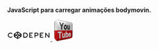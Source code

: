**JavaScript para carregar animações bodymovin.**


<a title='Testar' href="https://codepen.io/allanksr/pen/abOBZWe">
    <img src="data:image/svg+xml;base64,PHN2ZyB2ZXJzaW9uPSIxLjEiIGlkPSJDYW1hZGFfMSIgeG1sbnM9Imh0dHA6Ly93d3cudzMub3Jn%0D%0ALzIwMDAvc3ZnIiB4bWxuczp4bGluaz0iaHR0cDovL3d3dy53My5vcmcvMTk5OS94bGluayIgeD0i%0D%0AMHB4IiB5PSIwcHgiDQoJIHdpZHRoPSI1MDBweCIgaGVpZ2h0PSIxMjhweCIgdmlld0JveD0iMCAw%0D%0AIDUwMCAxMjgiIHN0eWxlPSJlbmFibGUtYmFja2dyb3VuZDpuZXcgMCAwIDUwMCAxMjg7IiB4bWw6%0D%0Ac3BhY2U9InByZXNlcnZlIj4NCjxnPg0KCTxwYXRoIGQ9Ik03Niw2MC4zYzAtNCwwLTgsMC0xMS45%0D%0AYzAtMi4xLDAuNy0zLjYsMi41LTQuN2M2LTMuNywxMS45LTcuNiwxNy45LTExLjRjNS4xLTMuMywx%0D%0AMC4zLTYuNSwxNS40LTkuOA0KCQljMS44LTEuMiwzLjctMi4zLDUuNS0zLjVjMS43LTEuMSwzLjUt%0D%0AMSw1LjIsMC4xYzMuOSwyLjUsNy44LDUuMSwxMS44LDcuNmM1LjUsMy41LDEwLjksNywxNi40LDEw%0D%0ALjVjMy42LDIuMyw3LjIsNC41LDEwLjgsNi43DQoJCWMxLjYsMSwyLjMsMi4zLDIuMyw0LjFjMCw4%0D%0ALjItMC4xLDE2LjUsMCwyNC43YzAsMy4yLTIuNSw0LjEtNC41LDUuNWMtMC40LDAuMy0wLjksMC41%0D%0ALTEuNCwwLjdjLTcsNC41LTE0LDktMjEuMSwxMy41DQoJCWMtNC43LDMtOS41LDYtMTQuMyw5Yy0x%0D%0ALjksMS4yLTMuOCwxLjItNS43LDBjLTYuMi00LTEyLjQtNy45LTE4LjYtMTEuOWMtNS4zLTMuNC0x%0D%0AMC42LTYuNy0xNS45LTEwLjFjLTEuMy0wLjgtMi42LTEuNy00LTIuNA0KCQljLTItMS4xLTIuNy0y%0D%0ALjctMi43LTVDNzYsNjguMiw3Niw2NC4zLDc2LDYwLjN6IE0xMTUuOCw5MWMwLTUuNCwwLTEwLjQs%0D%0AMC0xNS40YzAtMC40LTAuNS0xLTEtMS4zYy00LjYtMi45LTkuMi01LjktMTMuOS04LjcNCgkJYy0w%0D%0ALjQtMC4yLTEuMS0wLjItMS41LDBjLTIuNCwxLjQtNC43LDMtNyw0LjRjLTEuNiwxLTMuMSwyLTQu%0D%0AOSwzLjFDOTcsNzkuMSwxMDYuMiw4NC45LDExNS44LDkxeiBNMTI0LjEsOTENCgkJYzkuNi02LjEs%0D%0AMTguOC0xMS45LDI4LjEtMTcuOGMtMy45LTIuNS03LjYtNC44LTExLjItNy4yYy0xLTAuNy0xLjct%0D%0AMC42LTIuNywwYy0zLjUsMi4zLTYuOSw0LjUtMTAuNSw2LjVjLTIuNiwxLjUtNC40LDMuMS0zLjcs%0D%0ANi41DQoJCWMwLjMsMS4zLDAsMi44LDAsNC4xQzEyNC4xLDg1LjYsMTI0LjEsODguMSwxMjQuMSw5%0D%0AMXogTTExNS44LDI5LjdjLTkuNiw2LTE4LjgsMTEuOS0yOC4yLDE3LjhjNC4zLDIuNyw4LjQsNS4z%0D%0ALDEyLjUsNy45DQoJCWM0LjgtMyw5LjUtNiwxNC4yLTljMS4yLTAuNywxLjYtMS42LDEuNS0yLjlj%0D%0ALTAuMS0yLjksMC01LjksMC04LjhDMTE1LjgsMzMuMiwxMTUuOCwzMS42LDExNS44LDI5Ljd6IE0x%0D%0AMjQuMSwyOS43DQoJCWMwLDUuMywwLDEwLjIsMC4xLDE1LjFjMCwwLjUsMC42LDEsMS4xLDEuNGMz%0D%0ALjMsMi4yLDYuNyw0LjMsOS45LDYuNWMyLjgsMS45LDUuNSwzLjUsOC40LDAuMmMwLjEtMC4xLDAu%0D%0AMy0wLjEsMC41LTAuMg0KCQljMi43LTEuNyw1LjMtMy40LDguMS01LjJDMTQyLjgsNDEuNiwxMzMu%0D%0ANywzNS44LDEyNC4xLDI5Ljd6IE0xMzIuMiw2MC4zYy0zLjktMi42LTcuNi01LTExLjMtNy40Yy0w%0D%0ALjQtMC4zLTEuMi0wLjQtMS41LTAuMg0KCQljLTMuOCwyLjQtNy42LDQuOS0xMS41LDcuNWMwLjYs%0D%0AMC40LDEuMSwwLjgsMS41LDEuMWMzLjEsMiw2LjIsMy45LDkuMyw2YzEsMC43LDEuOCwwLjYsMi44%0D%0ALDBjMi4xLTEuNCw0LjItMi44LDYuMy00LjINCgkJQzEyOS4xLDYyLjEsMTMwLjYsNjEuMywxMzIu%0D%0AMiw2MC4zeiBNMTU1LjQsNjUuNWMwLTMuNSwwLTYuOCwwLTEwLjNjLTIuOCwxLjctNS40LDMuNC04%0D%0ALjMsNS4xQzE1MC4xLDYyLjEsMTUyLjcsNjMuNywxNTUuNCw2NS41eg0KCQkgTTg0LjQsNjUuNWMy%0D%0ALjgtMS44LDUuNC0zLjUsOC4yLTUuMmMtMi44LTEuOC01LjQtMy40LTguMi01LjFDODQuNCw1OC43%0D%0ALDg0LjQsNjEuOSw4NC40LDY1LjV6Ii8+DQoJPHBhdGggZD0iTTQ0Ni43LDQ3LjhjMCwxLjIsMCwx%0D%0ALjgsMCwyLjVjMCwxMC44LDAsMjEuNiwwLDMyLjRjMCwwLjgtMC4yLDEuNy0wLjQsMi41Yy0wLjgs%0D%0AMi41LTIuMywzLjYtNC41LDMuMw0KCQljLTIuMi0wLjMtMy43LTIuMi0zLjctNC42YzAtMTUuNyww%0D%0ALTMxLjQsMC00Ny4xYzAtMS45LDEuMy0zLjgsMi45LTQuNGMxLjctMC42LDMuNC0wLjEsNC45LDEu%0D%0AN2MyLjQsMi45LDQuOCw1LjgsNy4yLDguOA0KCQljNS4zLDYuNCwxMC42LDEyLjksMTUuOSwxOS4z%0D%0AYzIuNSwzLjEsNSw2LjEsNy42LDkuMmMwLjQsMC41LDAuOSwwLjgsMS43LDEuNmMwLTEuMSwwLTEu%0D%0AOCwwLTIuNWMwLTExLDAtMjIsMC0zMy4xDQoJCWMwLTAuNywwLTEuNSwwLjItMi4yYzAuNC0xLjgs%0D%0AMi0zLDQtM2MxLjQsMCw0LDEuNCw0LjEsMy4xYzAsMC42LDAuMSwxLjEsMC4xLDEuN2MwLDE1LjYs%0D%0AMCwzMS4yLDAsNDYuN2MwLDIuMS0wLjYsMy41LTIuNiw0LjQNCgkJYy0xLjYsMC43LTMuNCwwLjUt%0D%0ANC42LTAuOGMtMS0xLTItMi4xLTIuOS0zLjJjLTQuNS01LjUtOS0xMS4xLTEzLjQtMTYuNmMtMi43%0D%0ALTMuMy01LjUtNi43LTguMi0xMGMtMi4zLTIuOC00LjYtNS42LTYuOS04LjQNCgkJQzQ0Ny43LDQ4%0D%0ALjksNDQ3LjQsNDguNiw0NDYuNyw0Ny44eiIvPg0KCTxwYXRoIGQ9Ik0xODQuNyw2MC4zYzAtNy44%0D%0ALDAtMTUuNiwwLTIzLjRjMC0zLjQsMS40LTQuOSw0LjgtNC45YzYuOSwwLDEzLjctMC4yLDIwLjYs%0D%0AMC4yYzcuMSwwLjQsMTMsMy40LDE4LjMsOC4zDQoJCWM5LjEsOC4zLDExLDI2LjEsMi4xLDM3LjJj%0D%0ALTUuMiw2LjQtMTIuMSwxMC4xLTIwLjQsMTAuNWMtNy4xLDAuNC0xNC4yLDAuMi0yMS4zLDAuMmMt%0D%0AMi43LDAtNC4xLTEuNi00LjEtNC41DQoJCUMxODQuNyw3Ni4xLDE4NC43LDY4LjIsMTg0LjcsNjAu%0D%0AM3ogTTE5My4xLDgwLjRjMC40LDAuMSwwLjYsMC4xLDAuOCwwLjFjNC43LDAsOS4zLDAuMSwxNCww%0D%0AYzYuMi0wLjIsMTEuNy0yLjUsMTUuNi03LjMNCgkJYzUuMS02LjQsNS45LTEzLjcsMi44LTIxLjJj%0D%0ALTMtNy40LTkuMi0xMS4xLTE2LjktMTEuOGMtNS4yLTAuNC0xMC41LTAuMS0xNS43LTAuMmMtMC4y%0D%0ALDAtMC4zLDAuMS0wLjUsMC4yDQoJCUMxOTMuMSw1My43LDE5My4xLDY3LDE5My4xLDgwLjR6Ii8+%0D%0ADQoJPHBhdGggZD0iTTM4NS4yLDQwLjFjMCw1LjUsMCwxMC43LDAsMTYuM2MwLjcsMCwxLjQsMCwy%0D%0ALDBjNSwwLDkuOSwwLDE0LjksMGMyLjMsMCwzLjcsMSw0LjMsMi44YzAuOCwyLjctMSw1LjEtNC4x%0D%0ALDUuMg0KCQljLTUsMC05LjksMC0xNC45LDBjLTAuNywwLTEuNCwwLTIuMiwwYzAsNS41LDAsMTAu%0D%0ANywwLDE2LjNjMC43LDAsMS40LDAsMi4xLDBjOC4zLDAsMTYuNiwwLDI0LjksMGMxLjEsMCwyLjIs%0D%0AMC4yLDMuMiwwLjUNCgkJYzEuNiwwLjUsMi4yLDEuOSwyLjIsMy40YzAsMS42LTAuNSwzLTIuMiwz%0D%0ALjVjLTEsMC4zLTIuMSwwLjUtMy4yLDAuNWMtMTAsMC0yMC4xLTAuMS0zMC4xLDAuMWMtMy4zLDAt%0D%0ANS42LTEuMS01LjYtNS44DQoJCWMtMC4xLTE1LDAtMzAsMC00NWMwLTAuOCwwLjItMS42LDAuNC0y%0D%0ALjNjMC44LTIuNiwxLjgtMy40LDQuNS0zLjRjOC45LDAsMTcuOCwwLDI2LjcsMGMxLjcsMCwzLjQt%0D%0AMC4xLDUsMC4xDQoJCWMxLjIsMC4xLDIuNiwwLjUsMy41LDEuMmMyLjEsMS45LDEuMiw1LjUtMS42%0D%0ALDYuM2MtMC45LDAuMy0xLjgsMC4zLTIuNywwLjNjLTguMiwwLTE2LjUsMC0yNC43LDANCgkJQzM4%0D%0ANi44LDQwLjEsMzg2LjEsNDAuMSwzODUuMiw0MC4xeiIvPg0KCTxwYXRoIGQ9Ik0yNjEuOSw0MC4x%0D%0AYzAsNS41LDAsMTAuNywwLDE2LjNjMC43LDAsMS40LDAsMi4xLDBjNSwwLDEwLDAsMTUuMSwwYzMu%0D%0ANSwwLDUuNCwzLjIsMy43LDYuMWMtMC45LDEuNC0yLjMsMS45LTMuOCwxLjkNCgkJYy00LjksMC05%0D%0ALjgsMC0xNC43LDBjLTAuNywwLTEuNCwwLTIuMiwwYzAsNS40LDAsMTAuNywwLDE2LjNjMC43LDAs%0D%0AMS40LDAsMiwwYzguMywwLDE2LjYsMCwyNC45LDBjMC44LDAsMS42LDAsMi40LDAuMg0KCQljMS44%0D%0ALDAuMywzLjEsMS45LDMsMy44YzAsMS45LTEuMiwzLjQtMywzLjdjLTAuOCwwLjEtMS42LDAuMi0y%0D%0ALjQsMC4yYy0xMC4yLDAtMjAuMywwLTMwLjUsMGMtMy42LDAtNS0xLjQtNS01DQoJCWMwLTE1LjUs%0D%0AMC0zMC45LDAtNDYuNGMwLTMuNywxLjQtNSw1LTVjMTAuMiwwLDIwLjMsMCwzMC41LDBjMy42LDAs%0D%0ANS4zLDEuMyw1LjQsMy45YzAsMi43LTEuNyw0LTUuNSw0Yy04LjIsMC0xNi41LDAtMjQuNywwDQoJ%0D%0ACUMyNjMuNSw0MC4xLDI2Mi44LDQwLjEsMjYxLjksNDAuMXoiLz4NCgk8cGF0aCBkPSJNMzIzLjUs%0D%0ANjcuOGMwLDUuNiwwLDEwLjksMCwxNi4yYzAsMS45LTAuNywzLjMtMi41LDQuMWMtMi42LDEuMi01%0D%0ALjUtMC4yLTUuOC0zLjFjLTAuMS0wLjUsMC0xLDAtMS42YzAtMTUuNCwwLTMwLjgsMC00Ni4yDQoJ%0D%0ACWMwLTMuOCwxLjMtNS4xLDUuMS01LjFjNy43LDAsMTUuNC0wLjMsMjMsMC4zYzcuMSwwLjUsMTIu%0D%0ANSw0LjMsMTUsMTEuMmMyLjUsNi43LDEuNCwxMy4xLTMuNSwxOC4zYy0zLjcsMy45LTguNCw1Ljkt%0D%0AMTMuOSw1LjgNCgkJYy01LjEsMC0xMC4xLDAtMTUuMiwwQzMyNSw2Ny44LDMyNC40LDY3LjgsMzIz%0D%0ALjUsNjcuOHogTTMyMy42LDQwLjJjMCw2LjYsMCwxMywwLDE5LjVjNi4yLDAsMTIuMiwwLjEsMTgu%0D%0AMS0wLjENCgkJYzEuNy0wLjEsMy42LTAuOCw1LjEtMS44YzMuNC0yLjIsNC45LTYuNCw0LTEwLjNj%0D%0ALTEtNC00LjMtNy4yLTguNi03LjRDMzM2LjEsNDAsMzMwLDQwLjIsMzIzLjYsNDAuMnoiLz4NCgk8%0D%0AcGF0aCBkPSJNMzYuMywzMi4xYzcuOCwwLjEsMTQuOCwyLjEsMjAuNSw3LjRjMC44LDAuOCwxLjcs%0D%0AMS42LDIuMSwyLjZjMC43LDEuNy0wLjksNC4xLTMsNC43Yy0xLjUsMC40LTIuOCwwLTQtMQ0KCQlj%0D%0ALTMuMy0yLjctNi44LTQuOS0xMS4xLTUuNGMtNy44LTEtMTQuNSwwLjctMjAuMyw2LjVjLTUuNiw1%0D%0ALjctNywxNy45LTEuMywyNS4yYzUuOCw3LjQsMTMuNyw5LjYsMjIuOCw3LjhjMy43LTAuOCw2Ljgt%0D%0AMi44LDkuNy01DQoJCWMyLjctMiw1LjctMS42LDcuMSwxLjNjMC40LDAuOCwwLjIsMi4zLTAuMywz%0D%0AYy00LDUtOS42LDcuNC0xNS43LDguN2MtOC4zLDEuNy0xNi4xLDAuMS0yMy40LTQuM2MtMS0wLjYt%0D%0AMS45LTEuNC0yLjctMi4xDQoJCUM1LDcxLjYsNC44LDU1LjMsMTEuMyw0NS4zYzUtNy44LDEyLjUt%0D%0AMTIsMjEuOC0xMi45QzM0LjIsMzIuMiwzNS4zLDMyLjIsMzYuMywzMi4xeiIvPg0KPC9nPg0KPC9z%0D%0Admc+DQo=" width="100">
</a>
  
  
<a title='Video demonstrativo' href="https://www.youtube.com/watch?v=p0nW4XP2fZE">
    <img src="https://raw.githubusercontent.com/Allanksr/web/master/Ferramenta%20de%20tradu%C3%A7%C3%A3o%20para%20Google%20PlayStore/youtube.png" width="50">
</a>
